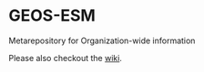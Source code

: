 # GEOS-ESM
Metarepository for Organization-wide information

Please also checkout the [wiki](https://github.com/GEOS-ESM/GEOS-ESM/wiki).
